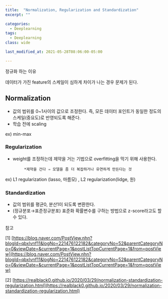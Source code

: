 ```yaml
---
title:  "Normalization, Regularization and Standardization"
excerpt: ""

categories:
  - Deeplearning
tags:
  - Deeplearning
class: wide

last_modified_at: 2021-05-28T08:06:00-05:00

---
```



정규화 하는 이유

데이터가 가진 feature의 스케일이 심하게 차이가 나는 경우 문제가 된다.

## Normalization

- 값의 범위를 0~1사이의 값으로 조정한다. 즉, 모든 데이터 포인트가 동일한 정도의 스케일(중요도)로 반영되도록 해준다.
- 학습 전에 scaling

ex) min-max 

### Regularization

- weight를 조정하는데 제약을 거는 기법으로 overfitting을 막기 위해 사용한다.

           *제약을 건다 ⇒ 모델을 좀 더 복잡하거나 유연하게 만든다는 것

ex) L1 regularization (lasso, 마름모) , L2 regularization(lidge, 원)

### Standardization

- 값의 범위를 평균0, 분산1이 되도록 변환한다.
- (정규분포→표준정규분포) 표준화 확률변수를 구하는 방법으로 z-score라고도 할 수 있다.

참고

[1] [https://blog.naver.com/PostView.nhn?blogId=qbxlvnf11&logNo=221476122182&categoryNo=52&parentCategoryNo=0&viewDate=&currentPage=1&postListTopCurrentPage=1&from=postView](https://blog.naver.com/PostView.nhn?blogId=qbxlvnf11&logNo=221476122182&categoryNo=52&parentCategoryNo=0&viewDate=&currentPage=1&postListTopCurrentPage=1&from=postView)

[2] [https://realblack0.github.io/2020/03/29/normalization-standardization-regularization.html](https://realblack0.github.io/2020/03/29/normalization-standardization-regularization.html)
